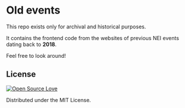 # Old events

This repo exists only for archival and historical purposes. 

It contains the frontend code from the websites of previous NEI events dating back to **2018**.

Feel free to look around!

## License

[![Open Source Love](https://badges.frapsoft.com/os/mit/mit.svg?v=102)](LICENSE)

Distributed under the MIT License.

